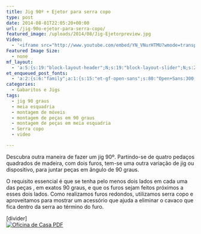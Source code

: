 ```yaml
---
title: Jig 90º + Ejetor para serra copo
type: post
date: 2014-08-01T22:05:20+00:00
url: /jig-90o-ejetor-para-serra-copo/
featured_image: /uploads/2014/08/Jig-Ejetorpreview.jpg
Video:
  - '<iframe src="http://www.youtube.com/embed/YN_VNurHTMU?wmode=transparent" frameborder="0" width="620" height="380"></iframe>'
Featured Image Size:
  - none
mf_layout:
  - 'a:5:{s:19:"block-layout-header";N;s:19:"block-layout-slider";N;s:22:"block-layout-structure";s:10:"full-width";s:25:"block-layout-left_sidebar";s:12:"blog-sidebar";s:26:"block-layout-right_sidebar";s:12:"blog-sidebar";}'
et_enqueued_post_fonts:
  - 'a:2:{s:6:"family";a:1:{s:15:"et-gf-open-sans";s:80:"Open+Sans:300,300italic,regular,italic,600,600italic,700,700italic,800,800italic";}s:6:"subset";a:2:{i:0;s:5:"latin";i:1;s:9:"latin-ext";}}'
categories:
  - Gabaritos e Jigs
tags:
  - jig 90 graus
  - meia esquadria
  - montagem de móveis
  - montagem de peças em 90 graus
  - montagem de peças em meia esquadria
  - Serra copo
  - video

---
```

Descubra outra maneira de fazer um jig 90º. Partindo-se de quatro pedaços quadrados de madeira, com dois furos, tem-se uma outra variação de jig ou dispositivo, para juntar peças em ângulo de 90 graus.

O requisito essencial é que se tenha pelo menos dois lados em cada uma das peças , em exatos 90 graus, e que os furos sejam feitos próximos a esses dois lados. Como realizamos furos redondos, utilizamos serra copo e aproveitamos para mostrar um acessório que ajuda a eliminar o cavaco que fica dentro da serra ao término do furo.

[divider]  
[![Oficina de Casa PDF][1]][2]

 [1]: /uploads/pdf/download-pdf.png
 [2]: /uploads/2014/08/Jig90.pdf "Faça o download do PDF"